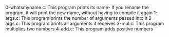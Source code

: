 0-whatsmyname.c: This program prints its name- If you rename the program, it will print the new name, without having to compile it again
1-args.c: This program prints the number of arguments passed into it
2-args.c: This program prints all arguments it receives
3-mul.c: This program multiplies two numbers
4-add.c: This program adds positive numbers

